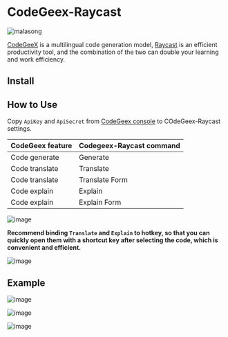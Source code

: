 # CodeGeex-Raycast

![malasong](https://user-images.githubusercontent.com/23232655/223629174-76d0b07c-251b-46dd-88de-c6a83b5de6a6.png)


[CodeGeeX](https://github.com/THUDM/CodeGeeX) is a multilingual code generation model, [Raycast](https://www.raycast.com/) is an efficient productivity tool, and the combination of the two can double your learning and work efficiency.

## Install

## How to Use

Copy `ApiKey` and `ApiSecret` from [CodeGeex console](https://tianqi.aminer.cn/open/console/myapps) to COdeGeex-Raycast settings.

| CodeGeex feature | Codegeex-Raycast command |
| ------------- | ------------- |
| Code generate  | Generate  |
| Code translate  | Translate  |
| Code translate  | Translate Form |
| Code explain  | Explain  |
| Code explain  | Explain Form |

![image](https://user-images.githubusercontent.com/23232655/223630396-b93262dc-e8a6-4084-b1e2-825fd6a434f8.png)

**Recommend binding `Translate` and `Explain` to hotkey, so that you can quickly open them with a shortcut key after selecting the code, which is convenient and efficient.**

![image](https://user-images.githubusercontent.com/23232655/223631220-042abaa4-f593-43e8-a21d-167d7cb63783.png)

## Example

![image](https://user-images.githubusercontent.com/23232655/223632507-5be617da-17b2-4da3-962a-7abf8dcde7a0.png)

![image](https://user-images.githubusercontent.com/23232655/223632685-4eaa2d94-ba71-47e8-9c2b-dde3a5fbcc93.png)

![image](https://user-images.githubusercontent.com/23232655/223632947-a35275a9-efe7-4067-91b8-45e16fba4829.png)
